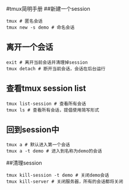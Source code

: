 #tmux简明手册
##新建一个session
```shell
tmux # 匿名会话
tmux new -s demo # 命名会话 
```
## 离开一个会话
```shell
exit # 离开当前会话并清理掉session
tmux detach # 断开当前会话，会话在后台运行
```
## 查看tmux session list
```shell
tmux list-session # 查看所有会话
tmux ls # 查看所有会话，提倡使用简写形式
```
## 回到session中
```shell
tmux a # 默认进入第一个会话
tmux a -t demo # 进入到名称为demo的会话
```
##清理session
```shell
tmux kill-session -t demo # 关闭demo会话
tmux kill-server # 关闭服务器，所有的会话都将关闭
```
